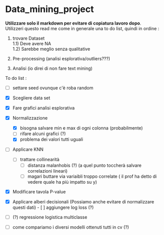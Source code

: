# Data_mining_project
**Utilizzare solo il markdown per evitare di copiatura lavoro dopo**.   
Utilizzeri questo read me come in generale una to do list, quindi in ordine :   

1) trovare Dataset   
    1.1) Deve avere NA   
    1.2) Sarebbe meglio senza qualitative   

3) Pre-processing (analisi esplorativa/outliers???)   
4) Analisi (io direi di non fare text mining)

To do list :
- [ ] settare seed ovunque c'è roba random
- [x] Scegliere data set
- [x] Fare grafici analisi esplorativa
- [x] Normalizzazione
    - [x] bisogna salvare min e max di ogni colonna (probabilmente)
    - [ ] rifare alcuni grafici (?)
    - [x] problema dei valori tutti uguali
- [ ] Applicare KNN
    - [ ] trattare collinearità
        - [ ] distanza malanhobis (?) (a quel punto toccherà salvare correlazioni lineari) 
        - [ ] magari buttare via variaibli troppo correlate ( il prof ha detto di vedere quale ha più impatto su y) 
- [x] Modificare tavola P-value
- [x] Applicare alberi decisionali (Possiamo anche evitare di normalizzare questi dati)
        - [ ] aggiungere log loss (?)
- [ ] (?) regressione logistica multiclasse 
- [ ] come compariamo i diversi modelli ottenuti tutti in cv (?)

      
